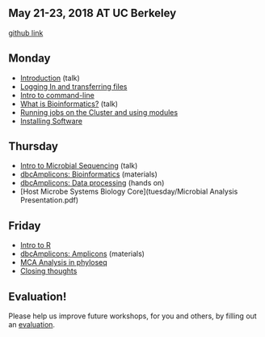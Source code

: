 ## May 21-23, 2018 AT UC Berkeley

[github link](https://github.com/ucdavis-bioinformatics-training/2018-May-Microbial-Community-Analysis-Workshop_UCB)

Monday
----------
* [Introduction](monday/Introduction.pdf) (talk)
* [Logging In and transferring files](monday/logging-in)
* [Intro to command-line](monday/command-line-intro)
* [What is Bioinformatics?](monday/What_is_Bioinformatics.pdf) (talk)
* [Running jobs on the Cluster and using modules](monday/cluster)
* [Installing Software](monday/installing_software)


Thursday
----------

* [Intro to Microbial Sequencing](tuesday/Intro2MCSequencing.pdf) (talk)
* [dbcAmplicons: Bioinformatics](tuesday/dbcAmplicons_Bioinformatics.pdf) (materials)
* [dbcAmplicons: Data processing](tuesday/dbcAmplicons_commands.md) (hands on)
* [Host Microbe Systems Biology Core](tuesday/Microbial Analysis Presentation.pdf)

Friday
----------

* [Intro to R](wednesday/Intro2R.md)
* [dbcAmplicons: Amplicons](wednesday/dbcAmplicons_Amplicons.pdf) (materials)
* [MCA Analysis in phyloseq](wedndesday/MCA_Workshop_R/phyloseq.md)
* [Closing thoughts](wednesday/Closing_Thoughts.pdf)

Evaluation!
----------

Please help us improve future workshops, for you and others, by filling out an [evaluation]().
